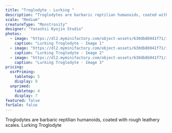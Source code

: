 ```yaml
---
title: "Troglodyte - Lurking "
description: "Troglodytes are barbaric reptilian humanoids, coated with rough leathery scales. Lurking Troglodyte"
scale: "Medium"
creatureType: "Monstrosity"
designer: "Yasashii Kyojin Studio"
photos:
  - image: "https://dl2.myminifactory.com/object-assets/630db8b941f71/images/720X720-trogoldyte-04-ps.jpg"
    caption: "Lurking Troglodyte - Image 1"
  - image: "https://dl2.myminifactory.com/object-assets/630db8b941f71/images/720X720-trogoldyte-04-scale.jpg"
    caption: "Lurking Troglodyte - Image 2"
  - image: "https://dl2.myminifactory.com/object-assets/630db8b941f71/images/720X720-trogoldyte-04b.jpg"
    caption: "Lurking Troglodyte - Image 3"
pricing:
  osrPriming:
    tabletop: 5
    display: 9
  unprimed:
    tabletop: 4
    display: 7
featured: false
forSale: false
---
```


Troglodytes are barbaric reptilian humanoids, coated with rough leathery scales. Lurking Troglodyte